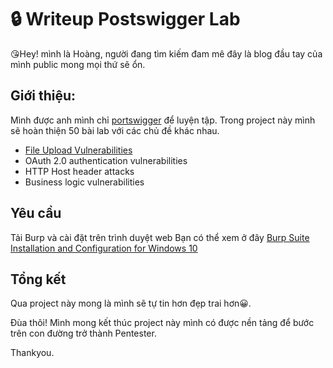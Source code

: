 # 🔒 Writeup Postswigger Lab

😘Hey! mình là Hoàng, người đang tìm kiếm đam mê đây là blog đầu tay của mình public mong mọi thứ sẽ ổn.

## Giới thiệu:
Mình được anh mình chỉ [portswigger](https://portswigger.net) để luyện tập. Trong project này mình sẽ hoàn thiện  50 bài lab với các chủ đề khác nhau.
- [File Upload Vulnerabilities](https://github.com/DoHoang-ks/Writeup-Portswigger-Lab/blob/main/FileUploadVulnerabilities/README.md)
- OAuth 2.0 authentication vulnerabilities
- HTTP Host header attacks
- Business logic vulnerabilities

## Yêu cầu 
Tải Burp và cài đặt trên trình duyệt web
Bạn có thể xem ở đây [Burp Suite Installation and Configuration for Windows 10](https://www.youtube.com/watch?v=fDPOMHaeICQ)


## Tổng kết 
Qua project này mong là mình sẽ tự tin hơn đẹp trai hơn😀.

Đùa thôi! Mình mong kết thúc project này mình có được nền tảng để bước trên con đường trở thành Pentester.

Thankyou.
